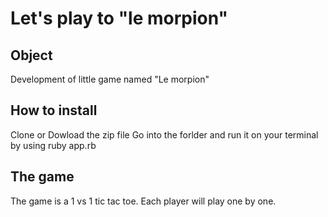 # Let's play to "le morpion"

## Object
Development of little game named "Le morpion" 

## How to install 

Clone or Dowload the zip file 
Go into the forlder and run it on your terminal by using ruby app.rb 

## The game 
 
The game is a 1 vs 1 tic tac toe. Each player will play one by one.

